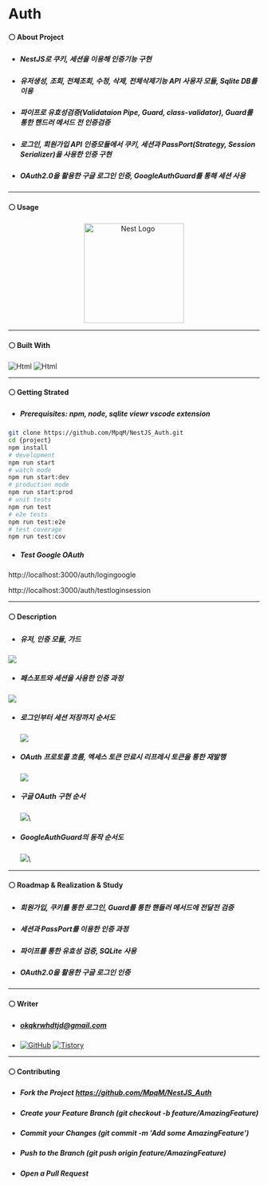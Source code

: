 # Auth
#### ⚪ About Project
* ##### NestJS로 쿠키, 세션을 이용해 인증기능 구현
* ##### 유저생성, 조회, 전체조회, 수정, 삭제, 전체삭제기능 API 사용자 모듈, Sqlite DB를 이용
* ##### 파이프로 유효성검증(Validataion Pipe, Guard, class-validator), Guard를 통한 핸드러 메서드 전 인증검증
* ##### 로그인, 회원가입 API 인증모듈에서 쿠키, 세션과 PassPort(Strategy, Session Serializer)을 사용한 인증 구현
* ##### OAuth2.0을 활용한 구글 로그인 인증, GoogleAuthGuard를 통해 세션 사용

* * *
#### ⚪ Usage
<p align="center">
  <a href="http://nestjs.com/" target="blank"><img src="https://nestjs.com/img/logo-small.svg" width="200" alt="Nest Logo" /></a>
</p>

* * *
#### ⚪ Built With
<img alt="Html" src ="https://img.shields.io/badge/NestJS-E0234E.svg?&style=for-the-badge&logo=NestJS&logoColor=white"/> <img alt="Html" src ="https://img.shields.io/badge/TypeScript-3178C6.svg?&style=for-the-badge&logo=TypeScript&logoColor=white"/>

* * *
#### ⚪ Getting Strated
* ##### Prerequisites: npm, node, sqlite viewr vscode extension
```bash
git clone https://github.com/MpqM/NestJS_Auth.git
cd {project}
npm install
# development
npm run start
# watch mode
npm run start:dev
# production mode
npm run start:prod
# unit tests
npm run test
# e2e tests
npm run test:e2e
# test coverage
npm run test:cov
```

* ##### Test Google OAuth
http://localhost:3000/auth/logingoogle


http://localhost:3000/auth/testloginsession

* * *
#### ⚪ Description 
* ##### 유저, 인증 모듈, 가드
 <img src="https://user-images.githubusercontent.com/79093184/260433330-d974fbbb-3cd1-4a03-b63f-ec30f30d04ef.png"/>
 
* ##### 페스포트와 세션을 사용한 인증 과정
 <img src="https://user-images.githubusercontent.com/79093184/260433333-0efdf916-ba4b-4483-8176-65ac26e6ae63.png"/>
 
* ##### 로그인부터 세션 저장까지 순서도
  <img src="https://user-images.githubusercontent.com/79093184/260433337-3906a4b4-1789-469d-876e-5776a8e07f53.png"/>
* ##### OAuth 프로토콜 흐름, 엑세스 토큰 만료시 리프레시 토큰을 통한 재발행
  <img src="https://user-images.githubusercontent.com/79093184/260433871-291c3293-a00f-44fc-b0ff-dbf7ece1eb3c.png"/>
* ##### 구글 OAuth 구현 순서
  <img src="https://user-images.githubusercontent.com/79093184/260433878-42222a53-f39b-44e5-a01f-acf5b0cb4c2c.png"/>\
* ##### GoogleAuthGuard의 동작 순서도
  <img src="https://user-images.githubusercontent.com/79093184/260433343-a54ea8a5-58d7-442f-8d67-446c4833c1b8.png"/>\

* * *
#### ⚪ Roadmap & Realization & Study
* ##### 회원가입, 쿠키를 통한 로그인, Guard를 통한 핸들러 메서드에 전달전 검증
* ##### 세션과 PassPort를 이용한 인증 과정
* ##### 파이프를 통한 유효성 검증, SQLite 사용
* ##### OAuth2.0을 활용한 구글 로그인 인증
* * *
#### ⚪ Writer
* ##### <span>okqkrwhdtjd@gmail.com
* <a href = "https://github.com/MpqM"><img alt="GitHub" src ="https://img.shields.io/badge/GitHub-181717.svg?&style=for-the-badge&logo=GitHub&logoColor=white"/></a> <a href = "https://MpqM.tistory.com/"> <img alt="Tistory" src ="https://img.shields.io/badge/Tistory-white.svg?&style=for-the-badge"/></a>

* * *
#### ⚪ Contributing
* ##### Fork the Project https://github.com/MpqM/NestJS_Auth
* ##### Create your Feature Branch (git checkout -b feature/AmazingFeature)
* ##### Commit your Changes (git commit -m 'Add some AmazingFeature')
* ##### Push to the Branch (git push origin feature/AmazingFeature)
* ##### Open a Pull Request
